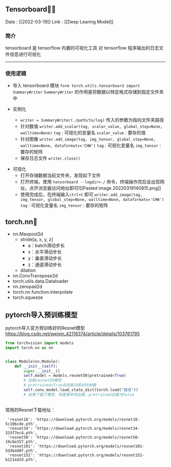 ## Tensorboard👩‍💻
Date : [[2022-03-19]]
Link : [[Deep Learing Model]]
### 简介
tensorboard 是 tensorflow 内置的可视化工具
对 tensorflow 程序输出的日志文件信息进行可视化
***
###  使用逻辑
* 导入 tensorboard 模块
	`form torch.utils.tensorboard import SummaryWriter`
	`SummaryWriter`  的作用是将数据以特定格式存储到指定文件夹中

* 实例化
	- `writer = SummaryWriter(./path/to/log)`
	    传入的参数为指向文件夹路径
	- 针对数值
	    `writer.add_scalar(tag, scalar_value, global_step=None, walltime=None)`
	    `tag` : 可视化的变量名
	    `scalar_value` : 要存的值
	- 针对图像
	    `writer.add_image(tag, img_tensor, global_step=None, walltime=None, dataformats='CHW')`
	    `tag` : 可视化变量名
	    `img_tensor` : 要存的矩阵
	- 保存日志文件
	    `writer.close()` 
- 可视化
	- 打开存储数据当前文件夹，发现如下文件
	- 打开终端，使用 `tensorboard --logdir=./` 命令，终端操作完后会出现网址，点开浏览器访问地址即可![[Pasted image 20220319140815.png]]
	- 使用完成后，在终端输入`ctrl+C` 即可
	    `writer.add_image(tag, img_tensor, global_step=None, walltime=None, dataformats='CHW')`
	    `tag` : 可视化变量名
	    `img_tensor` : 要存的矩阵
## torch.nn🔑
* nn.Maxpool2d
	* stride[a, x, y, z]
		* a：batch滑动步长
		* x：水平滑动步长
		* y：垂直滑动步长
		* z：通道滑动步长
	* dilation
* nn.ConvTranspose2d
* torch.utils.data.Dataloader
* nn.zeropad2d
* torch.nn.function.interpolate
* torch.squeeze

## pytorch导入预训练模型
pytorch导入官方预训练好的Resnet模型
https://blog.csdn.net/weixin_42118374/article/details/103761795
```python
from torchvision import models
import torch.nn as nn


class Module(nn.Module):
	def __init__(self):
		super.__init__()
		self.model = models.resnet50(pretrained=True)
		# 加载resnet50模型
		# pretrained=True会加载训练好的参数
		self.conv_model.load_state_dict(torch.load("路径"))
		# 如果下载了模型，则直接本地加载，pretrained设置为False
	

```

常用的Resnet下载地址：
```
 'resnet18': 'https://download.pytorch.org/models/resnet18-5c106cde.pth',
 'resnet34': 'https://download.pytorch.org/models/resnet34-333f7ec4.pth',
 'resnet50': 'https://download.pytorch.org/models/resnet50-19c8e357.pth',
 'resnet101': 'https://download.pytorch.org/models/resnet101-5d3b4d8f.pth',
 'resnet152': 'https://download.pytorch.org/models/resnet152-b121ed2d.pth',
```